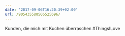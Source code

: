 ```yaml
---
date: '2017-09-06T16:20:39+02:00'
url: /905435580506525696/
---
```

Kunden, die mich mit Kuchen überraschen #ThingsILove
